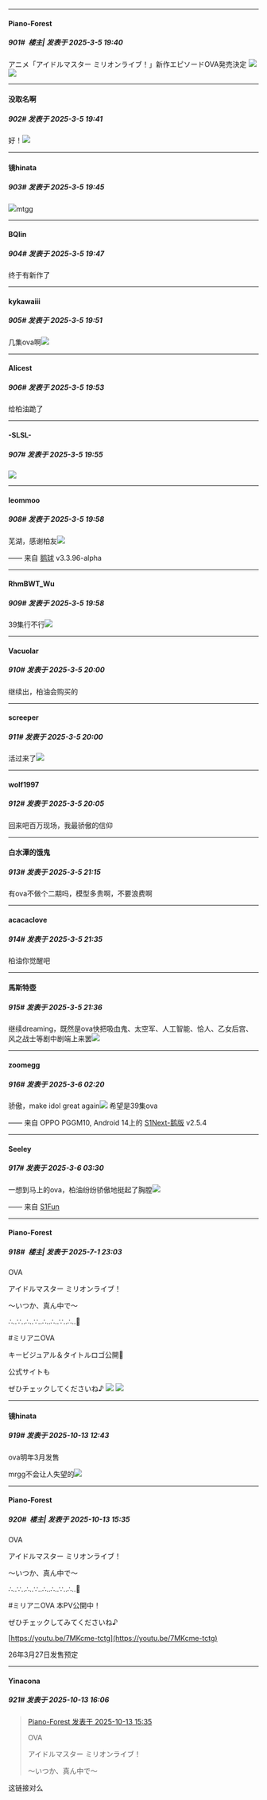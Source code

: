 ﻿
*****

####  Piano-Forest  
##### 901#         楼主| 发表于 2025-3-5 19:40

アニメ「アイドルマスター ミリオンライブ！」新作エピソードOVA発売決定
<img src="https://p.sda1.dev/22/95775f38c367f16c47667de05b99f4a3/20250305_193859.jpg" referrerpolicy="no-referrer">
<img src="https://p.sda1.dev/22/57a6c7304ba58d07e8b85885a66bc05e/20250305_193900.jpg" referrerpolicy="no-referrer">

*****

####  没取名啊  
##### 902#       发表于 2025-3-5 19:41

好！<img src="https://static.saraba1st.com/image/smiley/face2017/187.png" referrerpolicy="no-referrer">


*****

####  镜hinata  
##### 903#       发表于 2025-3-5 19:45

<img src="https://static.saraba1st.com/image/smiley/face2017/074.png" referrerpolicy="no-referrer">mtgg

*****

####  BQlin  
##### 904#       发表于 2025-3-5 19:47

终于有新作了


*****

####  kykawaiii  
##### 905#       发表于 2025-3-5 19:51

几集ova啊<img src="https://static.saraba1st.com/image/smiley/face2017/072.png" referrerpolicy="no-referrer">


*****

####  Alicest  
##### 906#       发表于 2025-3-5 19:53

给柏油跪了

*****

####  -SLSL-  
##### 907#       发表于 2025-3-5 19:55

<img src="https://static.saraba1st.com/image/smiley/face2017/138.png" referrerpolicy="no-referrer">


*****

####  leommoo  
##### 908#       发表于 2025-3-5 19:58

芜湖，感谢柏友<img src="https://static.saraba1st.com/image/smiley/face2017/187.png" referrerpolicy="no-referrer">

—— 来自 [鹅球](https://www.pgyer.com/xfPejhuq) v3.3.96-alpha

*****

####  RhmBWT_Wu  
##### 909#       发表于 2025-3-5 19:58

39集行不行<img src="https://static.saraba1st.com/image/smiley/face2017/252.png" referrerpolicy="no-referrer">

*****

####  Vacuolar  
##### 910#       发表于 2025-3-5 20:00

继续出，柏油会购买的

*****

####  screeper  
##### 911#       发表于 2025-3-5 20:00

活过来了<img src="https://static.saraba1st.com/image/smiley/face2017/034.png" referrerpolicy="no-referrer">


*****

####  wolf1997  
##### 912#       发表于 2025-3-5 20:05

回来吧百万现场，我最骄傲的信仰


*****

####  白水潭的饿鬼  
##### 913#       发表于 2025-3-5 21:15

有ova不做个二期吗，模型多贵啊，不要浪费啊


*****

####  acacaclove  
##### 914#       发表于 2025-3-5 21:35

柏油你觉醒吧

*****

####  馬斯特壺  
##### 915#       发表于 2025-3-5 21:36

继续dreaming，既然是ova快把吸血鬼、太空军、人工智能、恰人、乙女后宫、风之战士等剧中剧端上来罢<img src="https://static.saraba1st.com/image/smiley/face2017/067.png" referrerpolicy="no-referrer">


*****

####  zoomegg  
##### 916#       发表于 2025-3-6 02:20

骄傲，make idol great again<img src="https://static.saraba1st.com/image/smiley/face2017/057.png" referrerpolicy="no-referrer">
希望是39集ova

—— 来自 OPPO PGGM10, Android 14上的 [S1Next-鹅版](https://github.com/ykrank/S1-Next/releases) v2.5.4


*****

####  Seeley  
##### 917#       发表于 2025-3-6 03:30

一想到马上的ova，柏油纷纷骄傲地挺起了胸膛<img src="https://static.saraba1st.com/image/smiley/face2017/062.gif" referrerpolicy="no-referrer">

—— 来自 [S1Fun](https://s1fun.koalcat.com)

*****

####  Piano-Forest  
##### 918#         楼主| 发表于 2025-7-1 23:03

OVA

アイドルマスター ミリオンライブ！

～いつか、真ん中で～

∴‥∵‥∴‥∵‥∴‥∴‥∵‥∴‥🦋

#ミリアニOVA 

キービジュアル＆タイトルロゴ公開🎊

公式サイトも

ぜひチェックしてくださいね♪
<img src="https://p.sda1.dev/25/72f0248984488489ea9979ac35903f44/20250701_230239.jpg" referrerpolicy="no-referrer">
<img src="https://p.sda1.dev/25/9d6c4e7fd668a72cea32048c813f5a59/kv _6_.jpg" referrerpolicy="no-referrer">

*****

####  镜hinata  
##### 919#       发表于 2025-10-13 12:43

ova明年3月发售

mrgg不会让人失望的<img src="https://static.stage1st.com/image/smiley/face2017/139.png" referrerpolicy="no-referrer">


*****

####  Piano-Forest  
##### 920#         楼主| 发表于 2025-10-13 15:35

OVA

アイドルマスター ミリオンライブ！

～いつか、真ん中で～

∴‥∵‥∴‥∵‥∴‥∴‥∵‥∴‥🦋

#ミリアニOVA 本PV公開中！

ぜひチェックしてみてくださいね♪

[https://youtu.be/7MKcme-tctg](https://youtu.be/7MKcme-tctg)

26年3月27日发售预定


*****

####  Yinacona  
##### 921#       发表于 2025-10-13 16:06

<blockquote><a href="httphttps://stage1st.com/2b/forum.php?mod=redirect&amp;goto=findpost&amp;pid=68564541&amp;ptid=2050364" target="_blank">Piano-Forest 发表于 2025-10-13 15:35</a>

OVA

アイドルマスター ミリオンライブ！

～いつか、真ん中で～</blockquote>
这链接对么

